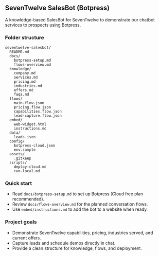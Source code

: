 ## SevenTwelve SalesBot (Botpress)

A knowledge-based SalesBot for SevenTwelve to demonstrate our chatbot services to prospects using Botpress.

### Folder structure
```text
seventwelve-salesbot/
  README.md
  docs/
    botpress-setup.md
    flows-overview.md
  knowledge/
    company.md
    services.md
    pricing.md
    industries.md
    offers.md
    faqs.md
  flows/
    main.flow.json
    pricing.flow.json
    capabilities.flow.json
    lead-capture.flow.json
  embed/
    web-widget.html
    instructions.md
  data/
    leads.json
  config/
    botpress-cloud.json
    env.sample
  assets/
    .gitkeep
  scripts/
    deploy-cloud.md
    run-local.md
```

### Quick start
- Read `docs/botpress-setup.md` to set up Botpress (Cloud free plan recommended).
- Review `docs/flows-overview.md` for the planned conversation flows.
- Use `embed/instructions.md` to add the bot to a website when ready.

### Project goals
- Demonstrate SevenTwelve capabilities, pricing, industries served, and current offers.
- Capture leads and schedule demos directly in chat.
- Provide a clean structure for knowledge, flows, and deployment.

